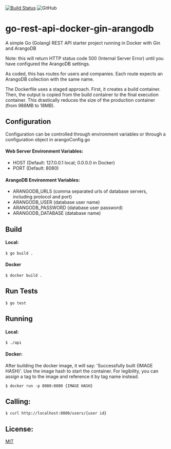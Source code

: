 [![Build Status](https://dev.azure.com/kaknight47/kaknight47/_apis/build/status/keithaknight.go-rest-api-docker-gin-arangodb?branchName=master)](https://dev.azure.com/kaknight47/kaknight47/_build/latest?definitionId=1&branchName=master)
![GitHub](https://img.shields.io/github/license/keithaknight/go-rest-api-docker-gin-arangodb)

# go-rest-api-docker-gin-arangodb
A simple Go (Golang) REST API starter project running in Docker with Gin and ArangoDB

Note: this will return HTTP status code 500 (Internal Server Error) until you
have configured the ArangoDB settings.

As coded, this has routes for users and companies.  Each route expects an
ArangoDB collection with the same name.

The Dockerfile uses a staged approach.  First, it creates a build container.
Then, the output is copied from the build container to the final execution
container.  This drastically reduces the size of the production container (from
988MB to 18MB).

## Configuration
Configuration can be controlled through environment variables
or through a configuration object in arangoConfig.go

#### Web Server Environment Variables:
- HOST (Default: 127.0.0.1 local; 0.0.0.0 in Docker)
- PORT (Default: 8080)

#### ArangoDB Environment Variables:
- ARANGODB_URLS (comma separated urls of database servers, including protocol and port)
- ARANGODB_USER (database user name)
- ARANGODB_PASSWORD (database user password)
- ARANGODB_DATABASE (database name)

## Build
#### Local:
`$ go build .`

#### Docker
`$ docker build .`

## Run Tests
`$ go test`

## Running
#### Local:
`$ ./api`

#### Docker:
After building the docker image, it will say: 'Successfully built {IMAGE HASH}'.
Use the image hash to start the container.  For legibility, you can
assign a tag to the image and reference it by tag name instead.

`$ docker run -p 8080:8080 {IMAGE HASH}`

## Calling:
`$ curl http://localhost:8080/users/{user id}`

## License:
[MIT](http://opensource.org/licenses/MIT)
